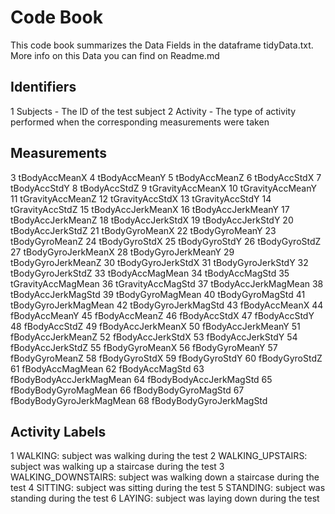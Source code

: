 # Code Book

This code book summarizes the Data Fields in the dataframe tidyData.txt.
More info on this Data you can find on Readme.md

## Identifiers

1 Subjects - The ID of the test subject
2 Activity - The type of activity performed when the corresponding measurements were taken

## Measurements

3	tBodyAccMeanX
4	tBodyAccMeanY
5	tBodyAccMeanZ
6	tBodyAccStdX
7	tBodyAccStdY
8	tBodyAccStdZ
9	tGravityAccMeanX
10	tGravityAccMeanY
11	tGravityAccMeanZ
12	tGravityAccStdX
13	tGravityAccStdY
14	tGravityAccStdZ
15	tBodyAccJerkMeanX
16	tBodyAccJerkMeanY
17	tBodyAccJerkMeanZ
18	tBodyAccJerkStdX
19	tBodyAccJerkStdY
20	tBodyAccJerkStdZ
21	tBodyGyroMeanX
22	tBodyGyroMeanY
23	tBodyGyroMeanZ
24	tBodyGyroStdX
25	tBodyGyroStdY
26	tBodyGyroStdZ
27	tBodyGyroJerkMeanX
28	tBodyGyroJerkMeanY
29	tBodyGyroJerkMeanZ
30	tBodyGyroJerkStdX
31	tBodyGyroJerkStdY
32	tBodyGyroJerkStdZ
33	tBodyAccMagMean
34	tBodyAccMagStd
35	tGravityAccMagMean
36	tGravityAccMagStd
37	tBodyAccJerkMagMean
38	tBodyAccJerkMagStd
39	tBodyGyroMagMean
40	tBodyGyroMagStd
41	tBodyGyroJerkMagMean
42	tBodyGyroJerkMagStd
43	fBodyAccMeanX
44	fBodyAccMeanY
45	fBodyAccMeanZ
46	fBodyAccStdX
47	fBodyAccStdY
48	fBodyAccStdZ
49	fBodyAccJerkMeanX
50	fBodyAccJerkMeanY
51	fBodyAccJerkMeanZ
52	fBodyAccJerkStdX
53	fBodyAccJerkStdY
54	fBodyAccJerkStdZ
55	fBodyGyroMeanX
56	fBodyGyroMeanY
57	fBodyGyroMeanZ
58	fBodyGyroStdX
59	fBodyGyroStdY
60	fBodyGyroStdZ
61	fBodyAccMagMean
62	fBodyAccMagStd
63	fBodyBodyAccJerkMagMean
64	fBodyBodyAccJerkMagStd
65	fBodyBodyGyroMagMean
66	fBodyBodyGyroMagStd
67	fBodyBodyGyroJerkMagMean
68	fBodyBodyGyroJerkMagStd


## Activity Labels

1 WALKING: subject was walking during the test
2 WALKING_UPSTAIRS: subject was walking up a staircase during the test
3 WALKING_DOWNSTAIRS: subject was walking down a staircase during the test
4 SITTING: subject was sitting during the test
5 STANDING: subject was standing during the test
6 LAYING: subject was laying down during the test

